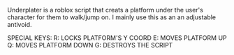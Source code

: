 Underplater is a roblox script that creats a platform under the user's character for them to walk/jump on.
I mainly use this as an an adjustable antivoid.

SPECIAL KEYS:
R: LOCKS PLATFORM'S Y COORD
E: MOVES PLATFORM UP
Q: MOVES PLATFORM DOWN
G: DESTROYS THE SCRIPT
